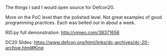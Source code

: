 The things I said I would open source for Defcon20.

More on the PoC level than the polished level.
Not great examples of good programming practices.
Each was belted out in about a week.

RID.py full demonstration:
http://vimeo.com/38371656

DC20 Slides:
https://www.defcon.org/html/links/dc-archives/dc-20-archive.html#King

